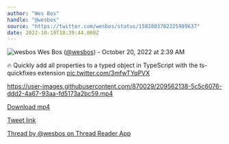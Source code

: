```yaml
---
author: "Wes Bos"
handle: "@wesbos"
source: "https://twitter.com/wesbos/status/1582803702225989637"
date: 2022-10-19T18:39:44.000Z
---
```


![wesbos](https://pbs.twimg.com/profile_images/877525007185858562/7G9vGTca_normal.jpg)
Wes Bos ([@wesbos](https://twitter.com/wesbos)) - October 20, 2022 at 2:39 AM

🔥 Quickly add all properties to a typed object in TypeScript with the ts-quickfixes extension [pic.twitter.com/3mfwTYqPVX](https://twitter.com/wesbos/status/1582803702225989637/video/1)

https://user-images.githubusercontent.com/870029/209562138-5c5c6076-ddd2-4a67-93aa-fd5173a2bc59.mp4

[Download mp4](../videos/wesbos%20-%201582803702225989637.mp4)

[Tweet link](https://twitter.com/wesbos/status/1582803702225989637)

[Thread by @wesbos on Thread Reader App](https://threadreaderapp.com/thread/1524040757518258176.html)
